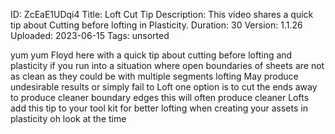ID: ZcEaE1UDqi4
Title: Loft Cut Tip
Description: This video shares a quick tip about Cutting before lofting in Plasticity.
Duration: 30
Version: 1.1.26
Uploaded: 2023-06-15
Tags: unsorted

yum yum Floyd here with a quick tip
about cutting before lofting and
plasticity if you run into a situation
where open boundaries of sheets are not
as clean as they could be with multiple
segments lofting May produce undesirable
results or simply fail to Loft one
option is to cut the ends away to
produce cleaner boundary edges this will
often produce cleaner Lofts add this tip
to your tool kit for better lofting when
creating your assets in plasticity oh
look at the time

